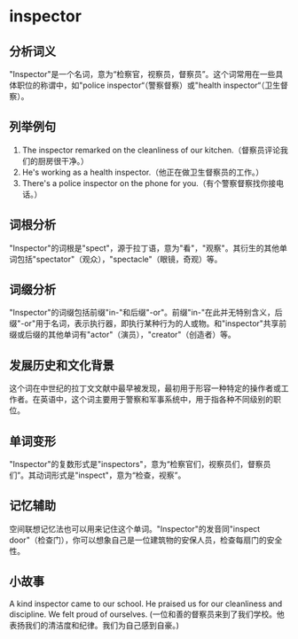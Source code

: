 # inspector

## 分析词义

  

"Inspector"是一个名词，意为“检察官，视察员，督察员”。这个词常用在一些具体职位的称谓中，如"police inspector“（警察督察）或"health inspector“（卫生督察）。

  

## 列举例句

  

1.  The inspector remarked on the cleanliness of our kitchen.（督察员评论我们的厨房很干净。）
2.  He's working as a health inspector.（他正在做卫生督察员的工作。）
3.  There's a police inspector on the phone for you.（有个警察督察找你接电话。）

  

## 词根分析

  

"Inspector"的词根是"spect"，源于拉丁语，意为"看"，"观察"。其衍生的其他单词包括"spectator"（观众），"spectacle"（眼镜，奇观）等。

  

## 词缀分析

  

"Inspector"的词缀包括前缀"in-"和后缀"-or"。前缀"in-"在此并无特别含义，后缀"-or"用于名词，表示执行器，即执行某种行为的人或物。和"inspector"共享前缀或后缀的其他单词有"actor"（演员），"creator"（创造者）等。

  

## 发展历史和文化背景

  

这个词在中世纪的拉丁文文献中最早被发现，最初用于形容一种特定的操作者或工作者。在英语中，这个词主要用于警察和军事系统中，用于指各种不同级别的职位。

  

## 单词变形

  

"Inspector"的复数形式是"inspectors"，意为“检察官们，视察员们，督察员们”。其动词形式是"inspect"，意为“检查，视察”。

  

## 记忆辅助

  

空间联想记忆法也可以用来记住这个单词。"Inspector"的发音同"inspect door"（检查门），你可以想象自己是一位建筑物的安保人员，检查每扇门的安全性。

  

## 小故事

  

A kind inspector came to our school. He praised us for our cleanliness and discipline. We felt proud of ourselves. (一位和善的督察员来到了我们学校。他表扬我们的清洁度和纪律。我们为自己感到自豪。)
